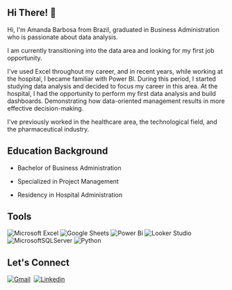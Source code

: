 ## Hi There! 👋

Hi, I'm Amanda Barbosa from Brazil, graduated in Business Administration who is passionate about data analysis.

I am currently transitioning into the data area and looking for my first job opportunity.

I've used Excel throughout my career, and in recent years, while working at the hospital, I became familiar with Power BI.
During this period, I started studying data analysis and decided to focus my career in this area.
At the hospital, I had the opportunity to perform my first data analysis and build dashboards. Demonstrating how data-oriented management results in more effective decision-making.

I've previously worked in the healthcare area, the technological field, and the pharmaceutical industry.

## Education Background

* Bachelor of Business Administration

* Specialized in Project Management

* Residency in Hospital Administration

## Tools

![Microsoft Excel](https://img.shields.io/badge/Microsoft_Excel-217346?style=for-the-badge&logo=microsoft-excel&logoColor=white)
![Google Sheets](https://img.shields.io/badge/Google%20Sheets-34A853?style=for-the-badge&logo=google-sheets&logoColor=white)
![Power Bi](https://img.shields.io/badge/power_bi-F2C811?style=for-the-badge&logo=powerbi&logoColor=black)
![Looker Studio](https://img.shields.io/badge/Looker_Studio-4387f4?style=for-the-badge&logo=looker-studio&logoColor=white)
![MicrosoftSQLServer](https://img.shields.io/badge/Microsoft_SQL_Server-CC2927?style=for-the-badge&logo=microsoft-sql-server&logoColor=white)
![Python](https://img.shields.io/badge/python-3670A0?style=for-the-badge&logo=python&logoColor=ffdd54)

## Let's Connect

<a href="mailto:amandabarbosajf@gmail.com"><img src="https://img.shields.io/badge/gmail-%23D14836.svg?&style=for-the-badge&logo=gmail&logoColor=white" alt="Gmail"/></a>&nbsp;
<a href="www.linkedin.com/in/amanda-barbosa-8964049a"><img src="https://img.shields.io/badge/linkedin-%230077B5.svg?&style=for-the-badge&logo=linkedin&logoColor=white" alt="Linkedin"/></a>&nbsp;

